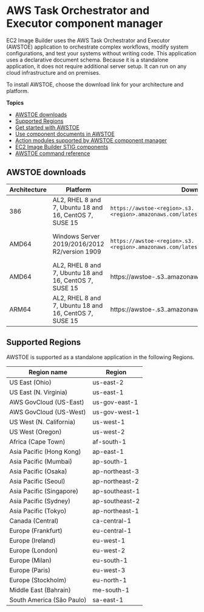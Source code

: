 # AWS Task Orchestrator and Executor component manager<a name="toe-component-manager"></a>

EC2 Image Builder uses the AWS Task Orchestrator and Executor \(AWSTOE\) application to orchestrate complex workflows, modify system configurations, and test your systems without writing code\. This application uses a declarative document schema\. Because it is a standalone application, it does not require additional server setup\. It can run on any cloud infrastructure and on premises\. 

To install AWSTOE, choose the download link for your architecture and platform\.

**Topics**
+ [AWSTOE downloads](#toe-downloads)
+ [Supported Regions](#toe-supported-regions)
+ [Get started with AWSTOE](toe-get-started.md)
+ [Use component documents in AWSTOE](toe-use-documents.md)
+ [Action modules supported by AWSTOE component manager](toe-action-modules.md)
+ [EC2 Image Builder STIG components](toe-stig.md)
+ [AWSTOE command reference](toe-commands.md)

## AWSTOE downloads<a name="toe-downloads"></a>


| Architecture | Platform | Download link | Example | 
| --- | --- | --- | --- | 
|  386  |  AL2, RHEL 8 and 7, Ubuntu 18 and 16, CentOS 7, SUSE 15  | `https://awstoe-<region>.s3.<region>.amazonaws.com/latest/linux/386/awstoe`  | [https://awstoe-us-east-1.s3.us-east-1.amazonaws.com/latest/linux/386/awstoe](https://awstoe-us-east-1.s3.us-east-1.amazonaws.com/latest/linux/386/awstoe) | 
|  AMD64  |  Windows Server 2019/2016/2012 R2/version 1909  |   `https://awstoe-<region>.s3.<region>.amazonaws.com/latest/windows/amd64/awstoe.exe`  | [https://awstoe-us-east-1.s3.us-east-1.amazonaws.com/latest/windows/amd64/awstoe.exe](https://awstoe-us-east-1.s3.us-east-1.amazonaws.com/latest/windows/amd64/awstoe.exe) | 
|  AMD64  |  AL2, RHEL 8 and 7, Ubuntu 18 and 16, CentOS 7, SUSE 15  | https://awstoe\-<region>\.s3\.<region>\.amazonaws\.com/latest/linux/amd64/awstoe | [https://awstoe-us-east-1.s3.us-east-1.amazonaws.com/latest/linux/amd64/awstoe](https://awstoe-us-east-1.s3.us-east-1.amazonaws.com/latest/linux/amd64/awstoe) | 
| ARM64 | AL2, RHEL 8 and 7, Ubuntu 18 and 16, CentOS 7, SUSE 15 | https://awstoe\-<region>\.s3\.<region>\.amazonaws\.com/latest/linux/arm64/awstoe | [https://awstoe-us-east-1.s3.us-east-1.amazonaws.com/latest/linux/arm64/awstoe](https://awstoe-us-east-1.s3.us-east-1.amazonaws.com/latest/linux/arm64/awstoe) | 

## Supported Regions<a name="toe-supported-regions"></a>

AWSTOE is supported as a standalone application in the following Regions\.


| Region name | Region | 
| --- | --- | 
|  US East \(Ohio\)  |  us\-east\-2  | 
|  US East \(N\. Virginia\)  |  us\-east\-1  | 
|  AWS GovCloud \(US\-East\)  |  us\-gov\-east\-1  | 
|  AWS GovCloud \(US\-West\)  |  us\-gov\-west\-1  | 
|  US West \(N\. California\)  | us\-west\-1  | 
|  US West \(Oregon\)  | us\-west\-2  | 
|  Africa \(Cape Town\)  | af\-south\-1  | 
|  Asia Pacific \(Hong Kong\)  | ap\-east\-1  | 
|  Asia Pacific \(Mumbai\)  | ap\-south\-1  | 
|  Asia Pacific \(Osaka\)  | ap\-northeast\-3  | 
|  Asia Pacific \(Seoul\)  | ap\-northeast\-2  | 
|  Asia Pacific \(Singapore\)  | ap\-southeast\-1  | 
|  Asia Pacific \(Sydney\)  | ap\-southeast\-2  | 
|  Asia Pacific \(Tokyo\)  | ap\-northeast\-1  | 
|  Canada \(Central\)  | ca\-central\-1  | 
|  Europe \(Frankfurt\)  | eu\-central\-1  | 
|  Europe \(Ireland\)  | eu\-west\-1  | 
|  Europe \(London\)  | eu\-west\-2  | 
|  Europe \(Milan\)  | eu\-south\-1  | 
|  Europe \(Paris\)  | eu\-west\-3  | 
|  Europe \(Stockholm\)  | eu\-north\-1  | 
|  Middle East \(Bahrain\)  | me\-south\-1  | 
|  South America \(São Paulo\)  | sa\-east\-1  | 